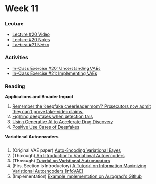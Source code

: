 # Week 11

### Lecture
- [Lecture #20 Video](https://youtu.be/OWLty1YvMn4)
- [Lecture #20 Notes](https://github.com/onefishy/am207/blob/master/Lectures/lecture_20_notes.ipynb)
- [Lecture #21 Notes](https://github.com/onefishy/am207/blob/master/Lectures/lecture_21_notes.ipynb)

### Activities
- [In-Class Exercise #20: Understanding VAEs](https://deepnote.com/workspace/weiwei-pan-2902decb-902f-40cc-9fa6-af2e3f31f15b/project/AM207Fall202120-Understandign-VAEs-53da2dc6-d4fa-4d39-b875-7ffa2a83d267)
- [In-Class Exercise #21: Implementing VAEs](https://deepnote.com/workspace/weiwei-pan-2902decb-902f-40cc-9fa6-af2e3f31f15b/project/AM207Fall202121-Implementing-VAEs-a740d4f4-8cb8-4929-96da-13b7315870ce)

### Reading
<p><strong>Applications and Broader Impact</strong></p>
<ol>
    <li><a class="inline_disabled" href="https://www.washingtonpost.com/technology/2021/05/14/deepfake-cheer-mom-claims-dropped/" target="_blank" rel="noopener">Remember the &lsquo;deepfake cheerleader mom&rsquo;? Prosecutors now admit they can&rsquo;t prove fake-video claims.</a></li>
    <li><a class="inline_disabled" href="https://www.brookings.edu/research/fighting-deepfakes-when-detection-fails/" target="_blank" rel="noopener">Fighting deepfakes when detection fails</a></li>
    <li><a class="inline_disabled" href="https://www.ibm.com/blogs/research/2020/06/accelerated-discovery/" target="_blank" rel="noopener">Using Generative AI to Accelerate Drug Discovery</a></li>
    <li><a class="inline_disabled" href="https://towardsdatascience.com/positive-use-cases-of-deepfakes-49f510056387" target="_blank" rel="noopener">Positive Use Cases of Deepfakes</a></li>
</ol>
<p><strong>Variational Autoencoders</strong></p>
<div class="page" title="Page 1">
    <div class="section">
        <div class="layoutArea">
            <div class="column">
                <ol>
                    <li><span>(Original VAE paper) <a href="https://arxiv.org/pdf/1312.6114.pdf">Auto-Encoding Variational Bayes </a></span></li>
                    <li>(Thorough)<a href="https://arxiv.org/pdf/1906.02691.pdf"> An Introduction to Variational Autoencoders</a></li>
                    <li><span>(Thorough) <a href="https://arxiv.org/pdf/1606.05908.pdf">Tutorial on Variational Autoencoders</a></span></li>
                    <li><span><a href="https://arxiv.org/pdf/1606.05908.pdf"></a></span><span><a href="https://arxiv.org/pdf/1606.05908.pdf"></a>(First Section is Introductory) <a href="https://ermongroup.github.io/blog/a-tutorial-on-mmd-variational-autoencoders/">A Tutorial on Information Maximizing Variational Autoencoders (InfoVAE)</a></span></li>
                    <li><span>(Implementation) <a href="https://github.com/HIPS/autograd/blob/master/examples/variational_autoencoder.py">Example Implementation on Autograd's Github</a></span></li>
                </ol>
            </div>
        </div>
    </div>
</div>
